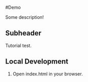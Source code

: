 #Demo

Some description!

## Subheader

Tutorial test.

## Local Development

1. Open index.html in your browser.
